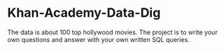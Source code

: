 # Khan-Academy-Data-Dig
The data is about 100 top hollywood movies. The project is to write your own questions and answer with your own written SQL queries.
